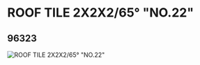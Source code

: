 # ROOF TILE 2X2X2/65° "NO.22"
## 96323
![ROOF TILE 2X2X2/65° "NO.22"](https://lc-www-live-s.legocdn.com/media/bricks/5/2/6023524.jpg)